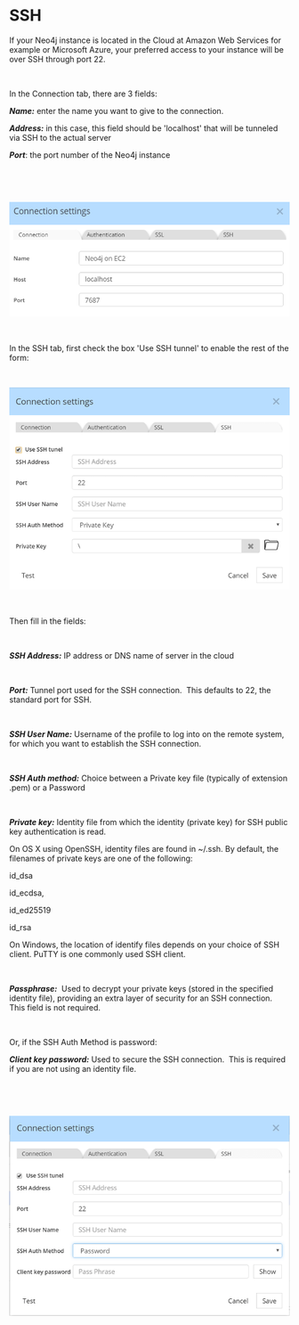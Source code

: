 # SSH

If your Neo4j instance is located in the Cloud at Amazon Web Services for example or Microsoft Azure, your preferred access to your instance will be over SSH through port 22.

&nbsp;

In the Connection tab, there are 3 fields:

***Name:*** enter the name you want to give to the connection.

***Address:*** in this case, this field should be 'localhost' that will be tunneled via SSH to the actual server

***Port***: the port number of the Neo4j instance

&nbsp;

&nbsp;

![Image](<lib/RE%20-%20Neo4j%20-%20SSH%20connection.png>)

&nbsp;

In the SSH tab, first check the box 'Use SSH tunnel' to enable the rest of the form:

&nbsp;

![Image](<lib/RE%20-%20MongoDB%20-%20SSH%20w%20Private%20Key.png>)

&nbsp;

Then fill in the fields:

&nbsp;

***SSH Address:*** IP address or DNS name of server in the cloud

&nbsp;

***Port:*** Tunnel port used for the SSH connection.&nbsp; This defaults to 22, the standard port for SSH.

&nbsp;

***SSH User Name:*** Username of the profile to log into on the remote system, for which you want to establish the SSH connection.

&nbsp;

***SSH Auth method:*** Choice between a Private key file (typically of extension .pem) or a Password

&nbsp;

***Private key:*** Identity file from which the identity (private key) for SSH public key authentication is read.

On OS X using OpenSSH, identity files are found in ~/.ssh. By default, the filenames of private keys are one of the following:

id\_dsa

id\_ecdsa,

id\_ed25519

id\_rsa

On Windows, the location of identify files depends on your choice of SSH client. PuTTY is one commonly used SSH client.

&nbsp;

***Passphrase:***&nbsp; Used to decrypt your private keys (stored in the specified identity file), providing an extra layer of security for an SSH connection. This field is not required.

&nbsp;

Or, if the SSH Auth Method is password:

***Client key password:*** Used to secure the SSH connection.&nbsp; This is required if you are not using an identity file.

&nbsp;

&nbsp;

![Image](<lib/RE%20-%20MongoDB%20-%20SSH%20w%20Password.png>)

